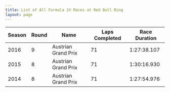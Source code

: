 ```yaml
---
title: List of All Formula 1® Races at Red Bull Ring
layout: page
---
```



| Season | Round | Name | Laps Completed | Race Duration |
|--|--|--|--|--|
| 2016 | 9 | Austrian Grand Prix | 71 | 1:27:38.107 |
| 2015 | 8 | Austrian Grand Prix | 71 | 1:30:16.930 |
| 2014 | 8 | Austrian Grand Prix | 71 | 1:27:54.976 |


